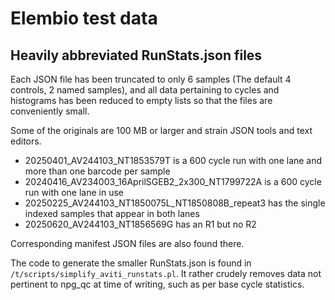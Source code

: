 # Elembio test data

## Heavily abbreviated RunStats.json files

Each JSON file has been truncated to only 6 samples (The default 4 controls,
2 named samples), and all data pertaining to cycles and histograms has been
reduced to empty lists so that the files are conveniently small.

Some of the originals are 100 MB or larger and strain JSON tools and text
editors.

- 20250401_AV244103_NT1853579T is a 600 cycle run with one lane and more than one barcode per sample
- 20240416_AV234003_16AprilSGEB2_2x300_NT1799722A is a 600 cycle run with one lane in use
- 20250225_AV244103_NT1850075L_NT1850808B_repeat3 has the single indexed samples
  that appear in both lanes
- 20250620_AV244103_NT1856569G has an R1 but no R2

Corresponding manifest JSON files are also found there.

The code to generate the smaller RunStats.json is found in
`/t/scripts/simplify_aviti_runstats.pl`. It rather crudely removes data not
pertinent to npg_qc at time of writing, such as per base cycle statistics.
